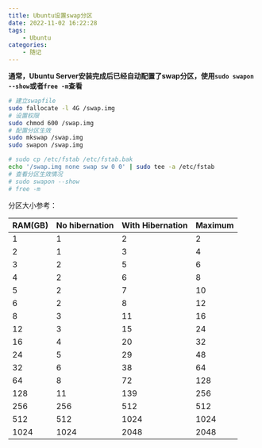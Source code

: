 ```yaml
---
title: Ubuntu设置swap分区
date: 2022-11-02 16:22:28
tags: 
    - Ubuntu
categories: 
    - 随记
---
```

**通常，Ubuntu Server安装完成后已经自动配置了swap分区，使用`sudo swapon --show`或者`free -m`查看**

```bash
# 建立swapfile
sudo fallocate -l 4G /swap.img
# 设置权限
sudo chmod 600 /swap.img
# 配置分区生效
sudo mkswap /swap.img
sudo swapon /swap.img

# sudo cp /etc/fstab /etc/fstab.bak
echo '/swap.img none swap sw 0 0' | sudo tee -a /etc/fstab
# 查看分区生效情况
# sudo swapon --show
# free -m
```

分区大小参考：

 |RAM(GB)  |No hibernation    |With Hibernation    |Maximum|
 |----|----|----|----|
 |1        |1                 |2                   |2|
 |2        |1                 |3                   |4|
 |3        |2                 |5                   |6|
 |4        |2                 |6                   |8|
 |5        |2                 |7                   |10|
 |6        |2                 |8                   |12|
 |8        |3                 |11                  |16|
 |12       |3                 |15                  |24|
 |16       |4                 |20                  |32|
 |24       |5                 |29                  |48|
 |32       |6                 |38                  |64|
 |64       |8                 |72                  |128|
 |128      |11                |139                 |256|
 |256      |256               |512                 |512|
 |512      |512               |1024                |1024|
 |1024     |1024              |2048                |2048|
